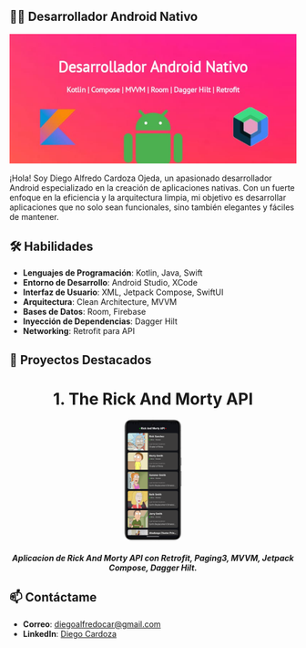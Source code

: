 
## 🧑‍💻 Desarrollador Android Nativo

![Banner](https://raw.githubusercontent.com/diegocardoza/diegocardoza/d0cae4de596f8c1f2bc97c33e3d88308a75195d9/github_banner.jpeg)

¡Hola! Soy Diego Alfredo Cardoza Ojeda, un apasionado desarrollador Android especializado en la creación de aplicaciones nativas. Con un fuerte enfoque en la eficiencia y la arquitectura limpia, mi objetivo es desarrollar aplicaciones que no solo sean funcionales, sino también elegantes y fáciles de mantener.

## 🛠️ Habilidades

- **Lenguajes de Programación**: Kotlin, Java, Swift
- **Entorno de Desarrollo**: Android Studio, XCode
- **Interfaz de Usuario**: XML, Jetpack Compose, SwiftUI
- **Arquitectura**: Clean Architecture, MVVM
- **Bases de Datos**: Room, Firebase
- **Inyección de Dependencias**: Dagger Hilt
- **Networking**: Retrofit para API

## 🚀 Proyectos Destacados

<div align="center">
  <h1 align="center">
    1. The Rick And Morty API
  </h1>
  <img src="https://github.com/diegocardoza/RickAndMortyAPIApp/blob/main/MainScreen.png" width="100">
  <h5>
    Aplicacion de Rick And Morty API con Retrofit, Paging3, MVVM, Jetpack Compose, Dagger Hilt.
  </h5>
</div>

## 📫 Contáctame

- **Correo**: [diegoalfredocar@gmail.com](diegoalfredocar@gmail.com)
- **LinkedIn**: [Diego Cardoza](https://www.linkedin.com/in/diego-alfredo-cardoza-ojeda-36b5771a3)
